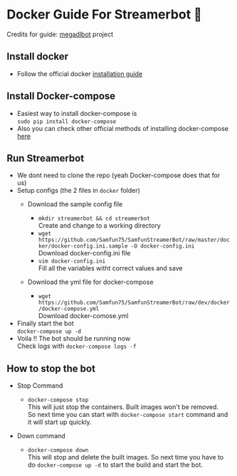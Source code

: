 # Docker Guide For Streamerbot 🐳 #

Credits for guide: [megadlbot](https://github.com/eyaadh/megadlbot_oss/blob/master/DockerReadme.md) project

## Install docker ##

- Follow the official docker [installation guide](https://docs.docker.com/engine/install/)

## Install Docker-compose ##

- Easiest way to install docker-compose is <br>
```sudo pip install docker-compose```
- Also you can check other official methods of installing docker-compose [here](https://docs.docker.com/compose/install/)

## Run Streamerbot ##

- We dont need to clone the repo (yeah Docker-compose does that for us)
- Setup configs (the 2 files in `docker` folder)
    - Download the sample config file <br>
        - ```mkdir streamerbot && cd streamerbot``` <br> Create and change to a working directory
        - ```wget https://github.com/Samfun75/SamfunStreamerBot/raw/master/docker/docker-config.ini.sample -O docker-config.ini``` <br> Download docker-config.ini file
        - ```vim docker-config.ini``` <br> Fill all the variables witht correct values and save
  
    - Download the yml file for docker-compose
        - ```wget https://github.com/Samfun75/SamfunStreamerBot/raw/dev/docker/docker-compose.yml``` <br> Download docker-comose.yml
- Finally start the bot <br>
```docker-compose up -d```
- Voila !! The bot should be running now <br>
Check logs with ```docker-compose logs -f```

## How to stop the bot ##
- Stop Command
    - ```docker-compose stop``` <br> This will just stop the containers. Built images won't be removed. <br> So next time you can start with ``docker-compose start`` command and it will start up quickly.
    
- Down command
    - ```docker-compose down``` <br> This will stop and delete the built images. So next time you have to do ``docker-compose up -d`` to start the build and start the bot.
